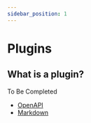 ```yaml
---
sidebar_position: 1
---
```


# Plugins

## What is a plugin?

To Be Completed

- [OpenAPI](./open-api)
- [Markdown](./markdown)
